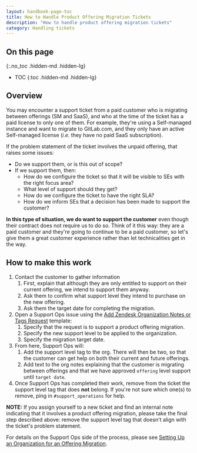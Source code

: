 ```yaml
---
layout: handbook-page-toc
title: How to Handle Product Offering Migration Tickets
description: "How to handle product offering migration tickets"
category: Handling tickets
---
```


## On this page
{:.no_toc .hidden-md .hidden-lg}

- TOC
{:toc .hidden-md .hidden-lg}

## Overview

You may encounter a support ticket from a paid customer who is migrating
between offerings (SM and SaaS), and who at the time of the ticket has a paid
license to only one of them. For example, they're using a Self-managed instance
and want to migrate to GitLab.com, and they only have an active Self-managed
license (_i.e._ they have no paid SaaS subscription).

If the problem statement of the ticket involves the unpaid offering, that
raises some issues:

* Do we support them, or is this out of scope?
* If we support them, then:
  * How do we configure the ticket so that it will be visible to SEs with the
    right focus area?
  * What level of support should they get?
  * How do we configure the ticket to have the right SLA?
  * How do we inform SEs that a decision has been made to support the customer?

**In this type of situation, we do want to support the customer** even though
their contract does not require us to do so. Think of it this way: they are a
paid customer and they're going to continue to be a paid customer, so let's
give them a great customer experience rather than let technicalities get in the
way.

## How to make this work

1. Contact the customer to gather information
   1. First, explain that although they are only entitled to support on their
      current offering, we intend to support them anyway.
   1. Ask them to confirm what support level they intend to purchase on the new
      offering.
   1. Ask them the target date for completing the migration.
1. Open a Support Ops issue using the
   [Add Zendesk Organization Notes or Tags Request](https://gitlab.com/gitlab-com/support/support-ops/support-ops-project/-/issues/new?issuable_template=Add%20Zendesk%20Organization%20Notes%20or%20Tags%20Request)
   template:
   1. Specify that the request is to support a product offering migration.
   1. Specify the new support level to be applied to the organization.
   1. Specify the migration target date.
1. From here, Support Ops will:
   1. Add the support level tag to the org. There will then be two, so that the
      customer can get help on both their current and future offerings.
   1. Add text to the org notes explaining that the customer is migrating
      between offerings and that we have approved `offering` level support until
      `target date`.
1. Once Support Ops has completed their work, remove from the ticket the support
   level tag that does **not** belong. If you're not sure which one(s) to
   remove, ping in `#support_operations` for help.

**NOTE:** If you assign yourself to a new ticket and find an internal note
indicating that it involves a product offering migration, please take
the final step described above: remove the support level tag that doesn't
align with the ticket's problem statement.

For details on the Support Ops side of the process, please see
[Setting Up an Organization for an Offering Migration](../support-ops/workflows/setting_up_organizations_for_offering_migrations.html).
